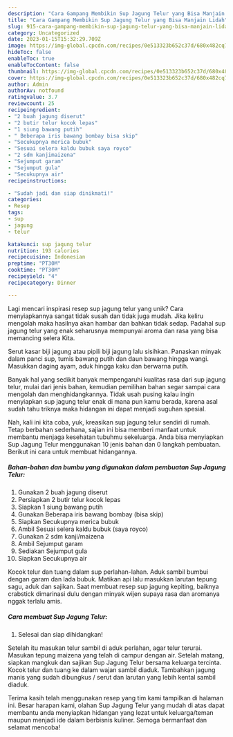 ```yaml
---
description: "Cara Gampang Membikin Sup Jagung Telur yang Bisa Manjain Lidah"
title: "Cara Gampang Membikin Sup Jagung Telur yang Bisa Manjain Lidah"
slug: 915-cara-gampang-membikin-sup-jagung-telur-yang-bisa-manjain-lidah
category: Uncategorized
date: 2023-01-15T15:32:29.709Z
image: https://img-global.cpcdn.com/recipes/0e513323b652c37d/680x482cq70/sup-jagung-telur-foto-resep-utama.jpg
hideToc: false
enableToc: true
enableTocContent: false
thumbnail: https://img-global.cpcdn.com/recipes/0e513323b652c37d/680x482cq70/sup-jagung-telur-foto-resep-utama.jpg
cover: https://img-global.cpcdn.com/recipes/0e513323b652c37d/680x482cq70/sup-jagung-telur-foto-resep-utama.jpg
author: Admin
authorAv: notfound
ratingvalue: 3.7
reviewcount: 25
recipeingredient:
- "2 buah jagung diserut"
- "2 butir telur kocok lepas"
- "1 siung bawang putih"
- " Beberapa iris bawang bombay bisa skip"
- "Secukupnya merica bubuk"
- "Sesuai selera kaldu bubuk saya royco"
- "2 sdm kanjimaizena"
- "Sejumput garam"
- "Sejumput gula"
- "Secukupnya air"
recipeinstructions:

- "Sudah jadi dan siap dinikmati!"
categories:
- Resep
tags:
- sup
- jagung
- telur

katakunci: sup jagung telur 
nutrition: 193 calories
recipecuisine: Indonesian
preptime: "PT30M"
cooktime: "PT30M"
recipeyield: "4"
recipecategory: Dinner

---
```





Lagi mencari inspirasi resep sup jagung telur yang unik? Cara menyiapkannya sangat tidak susah dan tidak juga mudah. Jika keliru mengolah maka hasilnya akan hambar dan bahkan tidak sedap. Padahal sup jagung telur yang enak seharusnya mempunyai aroma dan rasa yang bisa memancing selera Kita.





Serut kasar biji jagung atau pipili biji jagung lalu sisihkan. Panaskan minyak dalam panci sup, tumis bawang putih dan daun bawang hingga wangi. Masukkan daging ayam, aduk hingga kaku dan berwarna putih.

Banyak hal yang sedikit banyak mempengaruhi kualitas rasa dari sup jagung telur, mulai dari jenis bahan, kemudian pemilihan bahan segar sampai cara mengolah dan menghidangkannya. Tidak usah pusing kalau ingin menyiapkan sup jagung telur enak di mana pun kamu berada, karena asal sudah tahu triknya maka hidangan ini dapat menjadi suguhan spesial.






Nah, kali ini kita coba, yuk, kreasikan sup jagung telur sendiri di rumah. Tetap berbahan sederhana, sajian ini bisa memberi manfaat untuk membantu menjaga kesehatan tubuhmu sekeluarga. Anda bisa menyiapkan Sup Jagung Telur menggunakan 10 jenis bahan dan 0 langkah pembuatan. Berikut ini cara untuk membuat hidangannya.

<!--inarticleads1-->

##### Bahan-bahan dan bumbu yang digunakan dalam pembuatan Sup Jagung Telur:

1. Gunakan 2 buah jagung diserut
1. Persiapkan 2 butir telur kocok lepas
1. Siapkan 1 siung bawang putih
1. Gunakan  Beberapa iris bawang bombay (bisa skip)
1. Siapkan Secukupnya merica bubuk
1. Ambil Sesuai selera kaldu bubuk (saya royco)
1. Gunakan 2 sdm kanji/maizena
1. Ambil Sejumput garam
1. Sediakan Sejumput gula
1. Siapkan Secukupnya air


Kocok telur dan tuang dalam sup perlahan-lahan. Aduk sambil bumbui dengan garam dan lada bubuk. Matikan api lalu masukkan larutan tepung sagu, aduk dan sajikan. Saat membuat resep sup jagung kepiting, baiknya crabstick dimarinasi dulu dengan minyak wijen supaya rasa dan aromanya nggak terlalu amis. 

<!--inarticleads2-->

##### Cara membuat Sup Jagung Telur:


1. Selesai dan siap dihidangkan!

Setelah itu masukan telur sambil di aduk perlahan, agar telur terurai. Masukan tepung maizena yang telah di campur dengan air. Setelah matang, siapkan mangkuk dan sajikan Sup Jagung Telur bersama keluarga tercinta. Kocok telur dan tuang ke dalam wajan sambil diaduk. Tambahkan jagung manis yang sudah dibungkus / serut dan larutan yang lebih kental sambil diaduk. 

Terima kasih telah menggunakan resep yang tim kami tampilkan di halaman ini. Besar harapan kami, olahan Sup Jagung Telur yang mudah di atas dapat membantu anda menyiapkan hidangan yang lezat untuk keluarga/teman maupun menjadi ide dalam berbisnis kuliner. Semoga bermanfaat dan selamat mencoba!
